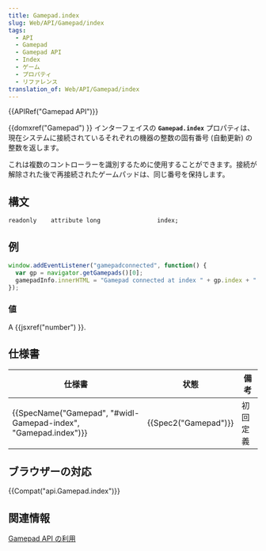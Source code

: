 ```yaml
---
title: Gamepad.index
slug: Web/API/Gamepad/index
tags:
  - API
  - Gamepad
  - Gamepad API
  - Index
  - ゲーム
  - プロパティ
  - リファレンス
translation_of: Web/API/Gamepad/index
---
```

{{APIRef("Gamepad API")}}

{{domxref("Gamepad") }} インターフェイスの **`Gamepad.index`** プロパティは、現在システムに接続されているそれぞれの機器の整数の固有番号 (自動更新) の整数を返します。

これは複数のコントローラーを識別するために使用することができます。接続が解除された後で再接続されたゲームパッドは、同じ番号を保持します。

## 構文

    readonly    attribute long                index;

## 例

```js
window.addEventListener("gamepadconnected", function() {
  var gp = navigator.getGamepads()[0];
  gamepadInfo.innerHTML = "Gamepad connected at index " + gp.index + ": " + gp.id + ".";
});
```

### 値

A {{jsxref("number") }}.

## 仕様書

| 仕様書                                                                               | 状態                         | 備考     |
| ------------------------------------------------------------------------------------ | ---------------------------- | -------- |
| {{SpecName("Gamepad", "#widl-Gamepad-index", "Gamepad.index")}} | {{Spec2("Gamepad")}} | 初回定義 |

## ブラウザーの対応

{{Compat("api.Gamepad.index")}}

## 関連情報

[Gamepad API の利用](/ja/docs/Web/Guide/API/Gamepad)
